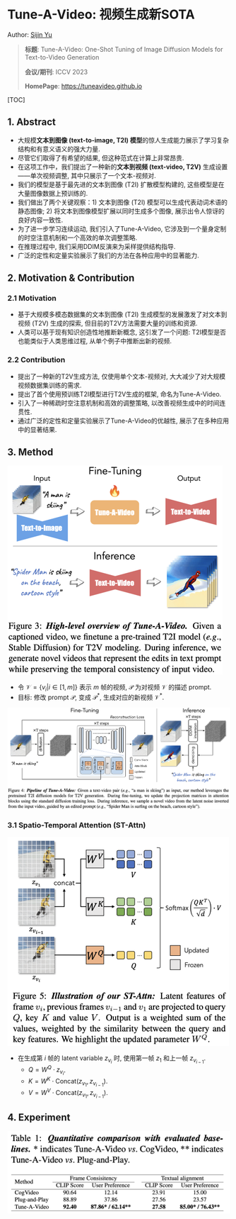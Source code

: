 # Tune-A-Video: 视频生成新SOTA

Author: <a href="https://yusijin02.github.io/">Sijin Yu</a>

> **标题**: Tune-A-Video: One-Shot Tuning of Image Diffusion Models for Text-to-Video Generation
>
> **会议/期刊**: ICCV 2023
>
> **HomePage**: https://tuneavideo.github.io

[TOC]

## 1. Abstract

- 大规模**文本到图像 (text-to-image, T2I) 模型**的惊人生成能力展示了学习复杂结构和有意义语义的强大力量.
- 尽管它们取得了有希望的结果, 但这种范式在计算上非常昂贵. 
- 在这项工作中，我们提出了一种新的**文本到视频 (text-video, T2V)** 生成设置——单次视频调整, 其中只展示了一个文本-视频对.
- 我们的模型是基于最先进的文本到图像 (T2I) 扩散模型构建的, 这些模型是在大量图像数据上预训练的.
- 我们做出了两个关键观察：1) 文本到图像 (T2I) 模型可以生成代表动词术语的静态图像; 2) 将文本到图像模型扩展以同时生成多个图像, 展示出令人惊讶的良好内容一致性.
- 为了进一步学习连续运动, 我们引入了Tune-A-Video, 它涉及到一个量身定制的时空注意机制和一个高效的单次调整策略.
- 在推理过程中, 我们采用DDIM反演来为采样提供结构指导.
- 广泛的定性和定量实验展示了我们的方法在各种应用中的显著能力.

## 2. Motivation & Contribution

### 2.1 Motivation

- 基于大规模多模态数据集的文本到图像 (T2I) 生成模型的发展激发了对文本到视频 (T2V) 生成的探索, 但目前的T2V方法需要大量的训练和资源.
- 人类可以基于现有知识创造性地推断新概念, 这引发了一个问题: T2I模型是否也能类似于人类思维过程, 从单个例子中推断出新的视频.

### 2.2 Contribution

-  提出了一种新的T2V生成方法, 仅使用单个文本-视频对, 大大减少了对大规模视频数据集训练的需求.
-  提出了首个使用预训练T2I模型进行T2V生成的框架, 命名为Tune-A-Video.
- 引入了一种稀疏时空注意机制和高效的调整策略, 以改善视频生成中的时间连贯性.
- 通过广泛的定性和定量实验展示了Tune-A-Video的优越性, 展示了在多种应用中的显著结果.

## 3. Method

<img src="./imgs/1.png" alt="1" style="zoom:50%;" />

- 令 $\mathcal V=\{v_i|i\in[1, m]\}$ 表示 $m$ 帧的视频, $\mathcal P$ 为对视频 $\mathcal V$ 的描述 prompt.
- 目标: 修改 prompt $\mathcal P$, 变成 $\mathcal P^*$, 生成对应的新视频 $\mathcal V^*$.

![2](./imgs/2.png)

### 3.1 Spatio-Temporal Attention (ST-Attn)

<img src="./imgs/3.png" alt="3" style="zoom:50%;" />

- 在生成第 $i$ 帧的 latent variable $z_{v_i}$ 时, 使用第一帧 $z_1$ 和上一帧 $z_{v_{i-1}}$.
  - $Q=W^Q\cdot z_{v_i}$.
  - $K=W^K\cdot \text{Concat}(z_{v_1}, z_{v_{i-1}})$.
  - $V=W^V\cdot \text{Concat}(z_{v_1}, z_{v_{i-1}})$.

## 4. Experiment

<img src="./imgs/4.png" alt="4" style="zoom:50%;" />















































